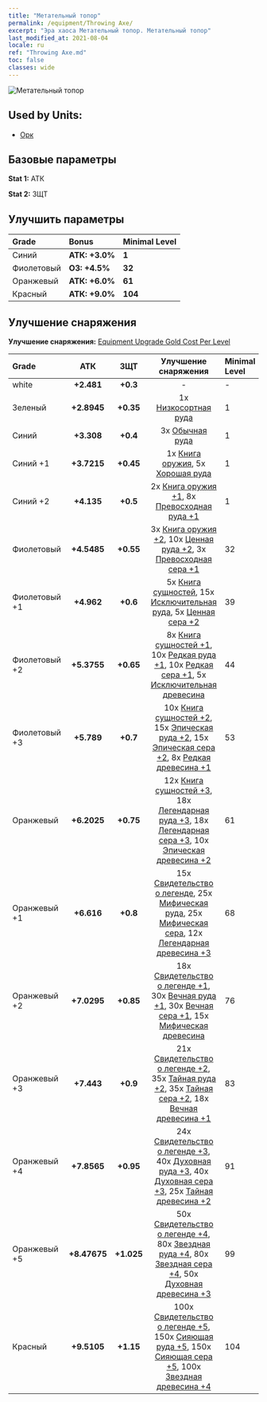 ```yaml
---
title: "Метательный топор"
permalink: /equipment/Throwing Axe/
excerpt: "Эра хаоса Метательный топор. Метательный топор"
last_modified_at: 2021-08-04
locale: ru
ref: "Throwing Axe.md"
toc: false
classes: wide
---
```


  ![Метательный топор](/images/e/e_4031.png)

## Used by Units:

* [Орк](/ru/units/Orc/) 


## Базовые параметры
 **Stat 1:** АТК

 **Stat 2:** ЗЩТ

## Улучшить параметры

  |     Grade    |   Bonus | Minimal Level | 
  |:-------------|:--------|:--------------| 
  | Синий | **АТК: +3.0%** | **1** | 
  | Фиолетовый | **ОЗ: +4.5%** | **32** | 
  | Оранжевый | **АТК: +6.0%** | **61** | 
  | Красный | **АТК: +9.0%** | **104** | 


## Улучшение снаряжения
 **Улучшение снаряжения:** [Equipment Upgrade Gold Cost Per Level](/equipment/EquipmentUpgradeCostPerLevel/) 

  |          Grade      | АТК | ЗЩТ | Улучшение снаряжения | Minimal Level |
  |:--------------------|:---------:|:---------:|:----------------:|:--------------|
  | white | **+2.481** | **+0.3** | - | - |
  | Зеленый | **+2.8945** | **+0.35** | 1x [Низкосортная руда](/ItemsRU/mat_1/) | 1 |
  | Синий | **+3.308** | **+0.4** | 3x [Обычная руда](/ItemsRU/mat_6/) | 1 |
  | Синий +1 | **+3.7215** | **+0.45** | 1x [Книга оружия](/ItemsRU/mat_18/), 5x [Хорошая руда](/ItemsRU/mat_12/) | 1 |
  | Синий +2 | **+4.135** | **+0.5** | 2x [Книга оружия +1](/ItemsRU/mat_25/), 8x [Превосходная руда +1](/ItemsRU/mat_19/) | 1 |
  | Фиолетовый | **+4.5485** | **+0.55** | 3x [Книга оружия +2](/ItemsRU/mat_32/), 10x [Ценная руда +2](/ItemsRU/mat_26/), 3x [Превосходная сера +1](/ItemsRU/mat_22/) | 32 |
  | Фиолетовый +1 | **+4.962** | **+0.6** | 5x [Книга сущностей](/ItemsRU/mat_39/), 15x [Исключительная руда](/ItemsRU/mat_33/), 5x [Ценная сера +2](/ItemsRU/mat_29/) | 39 |
  | Фиолетовый +2 | **+5.3755** | **+0.65** | 8x [Книга сущностей +1](/ItemsRU/mat_46/), 10x [Редкая руда +1](/ItemsRU/mat_40/), 10x [Редкая сера +1](/ItemsRU/mat_43/), 5x [Исключительная древесина](/ItemsRU/mat_34/) | 44 |
  | Фиолетовый +3 | **+5.789** | **+0.7** | 10x [Книга сущностей +2](/ItemsRU/mat_53/), 15x [Эпическая руда +2](/ItemsRU/mat_47/), 15x [Эпическая сера +2](/ItemsRU/mat_50/), 8x [Редкая древесина +1](/ItemsRU/mat_41/) | 53 |
  | Оранжевый | **+6.2025** | **+0.75** | 12x [Книга сущностей +3](/ItemsRU/mat_60/), 18x [Легендарная руда +3](/ItemsRU/mat_54/), 18x [Легендарная сера +3](/ItemsRU/mat_57/), 10x [Эпическая древесина +2](/ItemsRU/mat_48/) | 61 |
  | Оранжевый +1 | **+6.616** | **+0.8** | 15x [Свидетельство о легенде](/ItemsRU/mat_67/), 25x [Мифическая руда](/ItemsRU/mat_61/), 25x [Мифическая сера](/ItemsRU/mat_64/), 12x [Легендарная древесина +3](/ItemsRU/mat_55/) | 68 |
  | Оранжевый +2 | **+7.0295** | **+0.85** | 18x [Свидетельство о легенде +1](/ItemsRU/mat_74/), 30x [Вечная руда +1](/ItemsRU/mat_68/), 30x [Вечная сера +1](/ItemsRU/mat_71/), 15x [Мифическая древесина](/ItemsRU/mat_62/) | 76 |
  | Оранжевый +3 | **+7.443** | **+0.9** | 21x [Свидетельство о легенде +2](/ItemsRU/mat_81/), 35x [Тайная руда +2](/ItemsRU/mat_75/), 35x [Тайная сера +2](/ItemsRU/mat_78/), 18x [Вечная древесина +1](/ItemsRU/mat_69/) | 83 |
  | Оранжевый +4 | **+7.8565** | **+0.95** | 24x [Свидетельство о легенде +3](/ItemsRU/mat_88/), 40x [Духовная руда +3](/ItemsRU/mat_82/), 40x [Духовная сера +3](/ItemsRU/mat_85/), 25x [Тайная древесина +2](/ItemsRU/mat_76/) | 91 |
  | Оранжевый +5 | **+8.47675** | **+1.025** | 50x [Свидетельство о легенде +4](/ItemsRU/mat_95/), 80x [Звездная руда +4](/ItemsRU/mat_89/), 80x [Звездная сера +4](/ItemsRU/mat_92/), 50x [Духовная древесина +3](/ItemsRU/mat_83/) | 99 |
  | Красный | **+9.5105** | **+1.15** | 100x [Свидетельство о легенде +5](/ItemsRU/mat_102/), 150x [Сияющая руда +5](/ItemsRU/mat_96/), 150x [Сияющая сера +5](/ItemsRU/mat_99/), 100x [Звездная древесина +4](/ItemsRU/mat_90/) | 104 |

